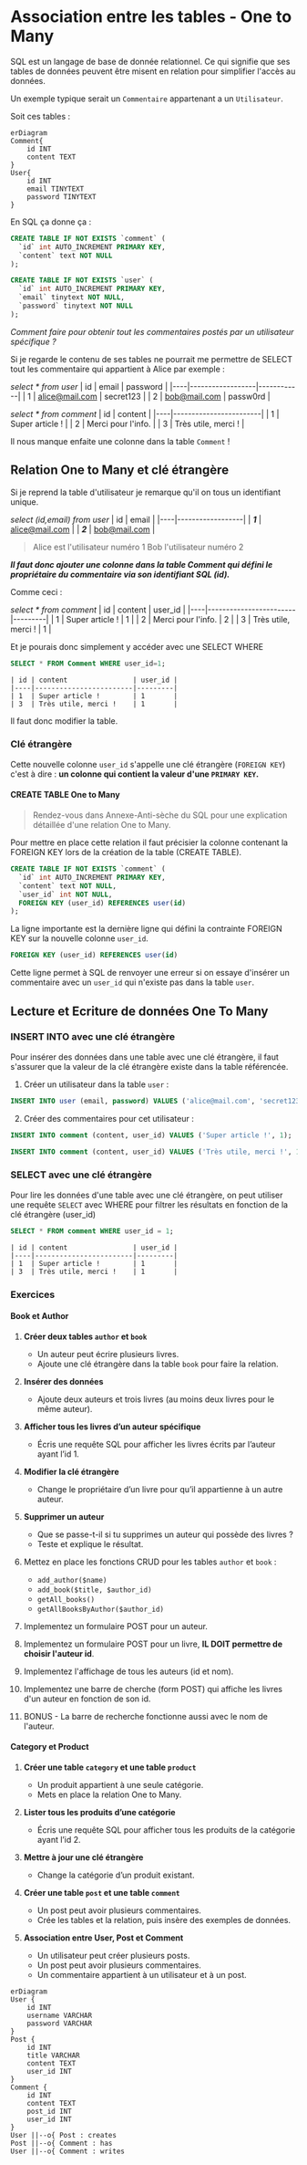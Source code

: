 # Association entre les tables - One to Many

SQL est un langage de base de donnée relationnel. Ce qui signifie que ses tables de données peuvent être misent en relation pour simplifier l'accès au données.

Un exemple typique serait un `Commentaire` appartenant a un `Utilisateur`.

Soit ces tables :

```mermaid
erDiagram
Comment{
    id INT
    content TEXT
}
User{
    id INT
    email TINYTEXT
    password TINYTEXT
}
```

En SQL ça donne ça :
```sql
CREATE TABLE IF NOT EXISTS `comment` (
  `id` int AUTO_INCREMENT PRIMARY KEY,
  `content` text NOT NULL
);
```
```sql
CREATE TABLE IF NOT EXISTS `user` (
  `id` int AUTO_INCREMENT PRIMARY KEY,
  `email` tinytext NOT NULL,
  `password` tinytext NOT NULL
);
```

*Comment faire pour obtenir tout les commentaires postés par un utilisateur spécifique ?*

Si je regarde le contenu de ses tables ne pourrait me permettre de SELECT tout les commentaire qui appartient à Alice par exemple :

*select * from user*
| id | email            | password   |
|----|------------------|------------|
| 1  | alice@mail.com   | secret123  |
| 2  | bob@mail.com     | passw0rd   |


*select * from comment*
| id | content                |
|----|------------------------|
| 1  | Super article !        |
| 2  | Merci pour l'info.     |
| 3  | Très utile, merci !    |

Il nous manque enfaite une colonne dans la table `Comment` !

## Relation One to Many et clé étrangère

Si je reprend la table d'utilisateur je remarque qu'il on tous un identifiant unique.

*select (id,email) from user*
| id | email            |
|----|------------------|
| ***1***  | alice@mail.com   |
| ***2***  | bob@mail.com     |

> Alice est l'utilisateur numéro 1
> Bob l'utilisateur numéro 2

***Il faut donc ajouter une colonne dans la table Comment qui défini le propriétaire du commentaire via son identifiant SQL (id).***

Comme ceci :

*select * from comment*
| id | content                | user_id |
|----|------------------------|---------|
| 1  | Super article !        | 1       |
| 2  | Merci pour l'info.     | 2       |
| 3  | Très utile, merci !    | 1       |

Et je pourais donc simplement y accéder avec une SELECT WHERE

```sql
SELECT * FROM Comment WHERE user_id=1;
``` 

```
| id | content                | user_id |
|----|------------------------|---------|
| 1  | Super article !        | 1       |
| 3  | Très utile, merci !    | 1       |
```

Il faut donc modifier la table.

### Clé étrangère

Cette nouvelle colonne `user_id` s'appelle une clé étrangère (`FOREIGN KEY`) c'est à dire : **un colonne qui contient la valeur d'une `PRIMARY KEY`.**

#### CREATE TABLE One to Many

> Rendez-vous dans Annexe-Anti-sèche du SQL pour une explication détaillée d'une relation One to Many.

Pour mettre en place cette relation il faut précisier la colonne contenant la FOREIGN KEY lors de la création de la table (CREATE TABLE).

```sql
CREATE TABLE IF NOT EXISTS `comment` (
  `id` int AUTO_INCREMENT PRIMARY KEY,
  `content` text NOT NULL,
  `user_id` int NOT NULL,
  FOREIGN KEY (user_id) REFERENCES user(id)
);
```

La ligne importante est la dernière ligne qui défini la contrainte FOREIGN KEY sur la nouvelle colonne `user_id`.

```sql
FOREIGN KEY (user_id) REFERENCES user(id)
```

Cette ligne permet à SQL de renvoyer une erreur si on essaye d'insérer un commentaire avec un `user_id` qui n'existe pas dans la table `user`.

## Lecture et Ecriture de données One To Many

### INSERT INTO avec une clé étrangère
Pour insérer des données dans une table avec une clé étrangère, il faut s'assurer que la valeur de la clé étrangère existe dans la table référencée.

1. Créer un utilisateur dans la table `user` :

```sql
INSERT INTO user (email, password) VALUES ('alice@mail.com', 'secret123');
```

2. Créer des commentaires pour cet utilisateur :

```sql
INSERT INTO comment (content, user_id) VALUES ('Super article !', 1);

INSERT INTO comment (content, user_id) VALUES ('Très utile, merci !', 1);
```

### SELECT avec une clé étrangère
Pour lire les données d'une table avec une clé étrangère, on peut utiliser une requête `SELECT` avec WHERE pour filtrer les résultats en fonction de la clé étrangère (user_id)

```sql
SELECT * FROM comment WHERE user_id = 1;
```
```
| id | content                | user_id |
|----|------------------------|---------|
| 1  | Super article !        | 1       |
| 3  | Très utile, merci !    | 1       |
```


### Exercices

#### Book et Author
1. **Créer deux tables `author` et `book`**  
    - Un auteur peut écrire plusieurs livres.  
    - Ajoute une clé étrangère dans la table `book` pour faire la relation.

2. **Insérer des données**  
    - Ajoute deux auteurs et trois livres (au moins deux livres pour le même auteur).

3. **Afficher tous les livres d’un auteur spécifique**  
    - Écris une requête SQL pour afficher les livres écrits par l’auteur ayant l’id 1.

4. **Modifier la clé étrangère**  
    - Change le propriétaire d’un livre pour qu’il appartienne à un autre auteur.

5. **Supprimer un auteur**  
    - Que se passe-t-il si tu supprimes un auteur qui possède des livres ?  
    - Teste et explique le résultat.
6. Mettez en place les fonctions CRUD pour les tables `author` et `book` :
   - `add_author($name)`
   - `add_book($title, $author_id)`
   - `getAll_books()`
   - `getAllBooksByAuthor($author_id)`
8. Implementez un formulaire POST pour un auteur.
7. Implementez un formulaire POST pour un livre, **IL DOIT permettre de choisir l'auteur id**.
9. Implementez l'affichage de tous les auteurs (id et nom).
10. Implementez une barre de cherche (form POST) qui affiche les livres d'un auteur en fonction de son id.
11. BONUS - La barre de recherche fonctionne aussi avec le nom de l'auteur.

#### Category et Product

1. **Créer une table `category` et une table `product`**  
    - Un produit appartient à une seule catégorie.  
    - Mets en place la relation One to Many.

2. **Lister tous les produits d’une catégorie**  
    - Écris une requête SQL pour afficher tous les produits de la catégorie ayant l’id 2.

3. **Mettre à jour une clé étrangère**  
    - Change la catégorie d’un produit existant.

4. **Créer une table `post` et une table `comment`**  
     - Un post peut avoir plusieurs commentaires.  
     - Crée les tables et la relation, puis insère des exemples de données.

5. **Association entre User, Post et Comment**  
    - Un utilisateur peut créer plusieurs posts.  
    - Un post peut avoir plusieurs commentaires.
    - Un commentaire appartient à un utilisateur et à un post.
```mermaid
erDiagram
User {
    id INT
    username VARCHAR
    password VARCHAR
}
Post {
    id INT
    title VARCHAR
    content TEXT
    user_id INT
}
Comment {
    id INT
    content TEXT
    post_id INT
    user_id INT
}
User ||--o{ Post : creates
Post ||--o{ Comment : has
User ||--o{ Comment : writes
```
